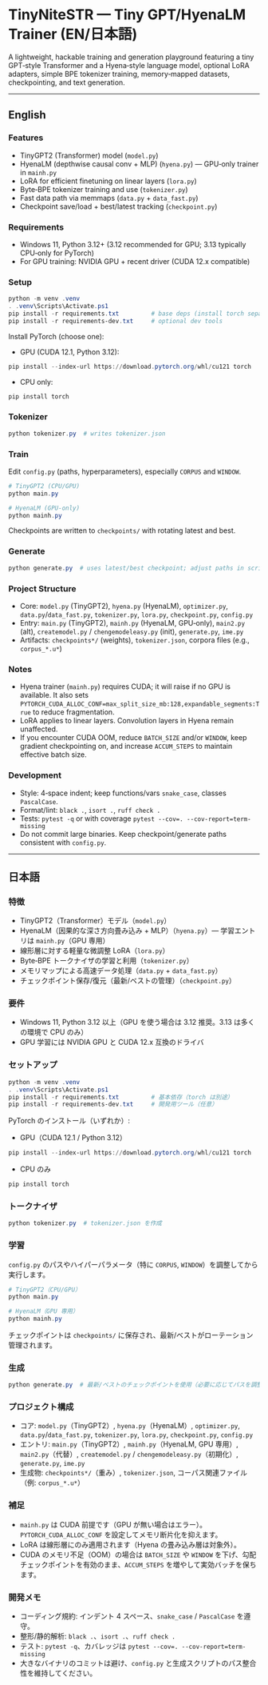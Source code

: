 # TinyNiteSTR — Tiny GPT/HyenaLM Trainer (EN/日本語)

A lightweight, hackable training and generation playground featuring a tiny GPT‑style Transformer and a Hyena‑style language model, optional LoRA adapters, simple BPE tokenizer training, memory‑mapped datasets, checkpointing, and text generation.

---

## English

### Features
- TinyGPT2 (Transformer) model (`model.py`)
- HyenaLM (depthwise causal conv + MLP) (`hyena.py`) — GPU‑only trainer in `mainh.py`
- LoRA for efficient finetuning on linear layers (`lora.py`)
- Byte‑BPE tokenizer training and use (`tokenizer.py`)
- Fast data path via memmaps (`data.py` + `data_fast.py`)
- Checkpoint save/load + best/latest tracking (`checkpoint.py`)

### Requirements
- Windows 11, Python 3.12+ (3.12 recommended for GPU; 3.13 typically CPU‑only for PyTorch)
- For GPU training: NVIDIA GPU + recent driver (CUDA 12.x compatible)

### Setup
```powershell
python -m venv .venv
. .venv\Scripts\Activate.ps1
pip install -r requirements.txt         # base deps (install torch separately)
pip install -r requirements-dev.txt     # optional dev tools
```

Install PyTorch (choose one):
- GPU (CUDA 12.1, Python 3.12):
```powershell
pip install --index-url https://download.pytorch.org/whl/cu121 torch
```
- CPU only:
```powershell
pip install torch
```

### Tokenizer
```powershell
python tokenizer.py  # writes tokenizer.json
```

### Train
Edit `config.py` (paths, hyperparameters), especially `CORPUS` and `WINDOW`.
```powershell
# TinyGPT2 (CPU/GPU)
python main.py

# HyenaLM (GPU‑only)
python mainh.py
```
Checkpoints are written to `checkpoints/` with rotating latest and best.

### Generate
```powershell
python generate.py  # uses latest/best checkpoint; adjust paths in script or config.py
```

### Project Structure
- Core: `model.py` (TinyGPT2), `hyena.py` (HyenaLM), `optimizer.py`, `data.py`/`data_fast.py`, `tokenizer.py`, `lora.py`, `checkpoint.py`, `config.py`
- Entry: `main.py` (TinyGPT2), `mainh.py` (HyenaLM, GPU‑only), `main2.py` (alt), `createmodel.py` / `chengemodeleasy.py` (init), `generate.py`, `ime.py`
- Artifacts: `checkpoints*/` (weights), `tokenizer.json`, corpora files (e.g., `corpus_*.u*`)

### Notes
- Hyena trainer (`mainh.py`) requires CUDA; it will raise if no GPU is available. It also sets `PYTORCH_CUDA_ALLOC_CONF=max_split_size_mb:128,expandable_segments:True` to reduce fragmentation.
- LoRA applies to linear layers. Convolution layers in Hyena remain unaffected.
- If you encounter CUDA OOM, reduce `BATCH_SIZE` and/or `WINDOW`, keep gradient checkpointing on, and increase `ACCUM_STEPS` to maintain effective batch size.

### Development
- Style: 4‑space indent; keep functions/vars `snake_case`, classes `PascalCase`.
- Format/lint: `black .`, `isort .`, `ruff check .`
- Tests: `pytest -q` or with coverage `pytest --cov=. --cov-report=term-missing`
- Do not commit large binaries. Keep checkpoint/generate paths consistent with `config.py`.

---

## 日本語

### 特徴
- TinyGPT2（Transformer）モデル（`model.py`）
- HyenaLM（因果的な深さ方向畳み込み + MLP）（`hyena.py`）— 学習エントリは `mainh.py`（GPU 専用）
- 線形層に対する軽量な微調整 LoRA（`lora.py`）
- Byte‑BPE トークナイザの学習と利用（`tokenizer.py`）
- メモリマップによる高速データ処理（`data.py` + `data_fast.py`）
- チェックポイント保存/復元（最新/ベストの管理）（`checkpoint.py`）

### 要件
- Windows 11, Python 3.12 以上（GPU を使う場合は 3.12 推奨。3.13 は多くの環境で CPU のみ）
- GPU 学習には NVIDIA GPU と CUDA 12.x 互換のドライバ

### セットアップ
```powershell
python -m venv .venv
. .venv\Scripts\Activate.ps1
pip install -r requirements.txt         # 基本依存（torch は別途）
pip install -r requirements-dev.txt     # 開発用ツール（任意）
```

PyTorch のインストール（いずれか）:
- GPU（CUDA 12.1 / Python 3.12）
```powershell
pip install --index-url https://download.pytorch.org/whl/cu121 torch
```
- CPU のみ
```powershell
pip install torch
```

### トークナイザ
```powershell
python tokenizer.py  # tokenizer.json を作成
```

### 学習
`config.py` のパスやハイパーパラメータ（特に `CORPUS`, `WINDOW`）を調整してから実行します。
```powershell
# TinyGPT2（CPU/GPU）
python main.py

# HyenaLM（GPU 専用）
python mainh.py
```
チェックポイントは `checkpoints/` に保存され、最新/ベストがローテーション管理されます。

### 生成
```powershell
python generate.py  # 最新/ベストのチェックポイントを使用（必要に応じてパスを調整）
```

### プロジェクト構成
- コア: `model.py`（TinyGPT2）, `hyena.py`（HyenaLM）, `optimizer.py`, `data.py`/`data_fast.py`, `tokenizer.py`, `lora.py`, `checkpoint.py`, `config.py`
- エントリ: `main.py`（TinyGPT2）, `mainh.py`（HyenaLM, GPU 専用）, `main2.py`（代替）, `createmodel.py` / `chengemodeleasy.py`（初期化）, `generate.py`, `ime.py`
- 生成物: `checkpoints*/`（重み）, `tokenizer.json`, コーパス関連ファイル（例: `corpus_*.u*`）

### 補足
- `mainh.py` は CUDA 前提です（GPU が無い場合はエラー）。`PYTORCH_CUDA_ALLOC_CONF` を設定してメモリ断片化を抑えます。
- LoRA は線形層にのみ適用されます（Hyena の畳み込み層は対象外）。
- CUDA のメモリ不足（OOM）の場合は `BATCH_SIZE` や `WINDOW` を下げ、勾配チェックポイントを有効のまま、`ACCUM_STEPS` を増やして実効バッチを保ちます。

### 開発メモ
- コーディング規約: インデント 4 スペース、`snake_case` / `PascalCase` を遵守。
- 整形/静的解析: `black .`、`isort .`、`ruff check .`
- テスト: `pytest -q`、カバレッジは `pytest --cov=. --cov-report=term-missing`
- 大きなバイナリのコミットは避け、`config.py` と生成スクリプトのパス整合性を維持してください。

